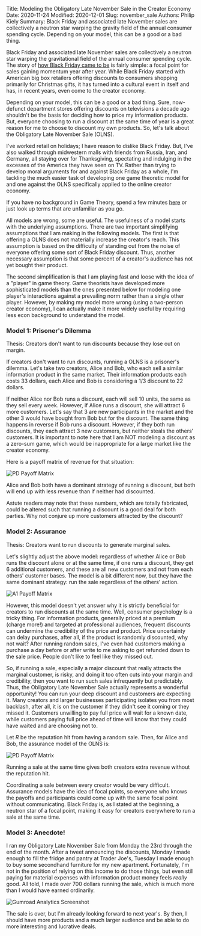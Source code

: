 Title: Modeling the Obligatory Late November Sale in the Creator Economy
Date: 2020-11-24
Modified: 2020-12-01
Slug: november_sale
Authors: Philip Kiely
Summary: Black Friday and associated late November sales are collectively a neutron star warping the gravity field of the annual consumer spending cycle. Depending on your model, this can be a good or a bad thing.

Black Friday and associated late November sales are collectively a neutron star warping the gravitational field of the annual consumer spending cycle. The story of [how Black Friday came to be](https://en.wikipedia.org/wiki/Black_Friday_(shopping)) is fairly simple: a focal point for sales gaining momentum year after year. While Black Friday started with American big box retailers offering discounts to consumers shopping primarily for Christmas gifts, it has turned into a cultural event in itself and has, in recent years, even come to the creator economy.

Depending on your model, this can be a good or a bad thing. Sure, now-defunct department stores offering discounts on televisions a decade ago shouldn't be the basis for deciding how to price my information products. But, everyone choosing to run a discount at the same time of year is a great reason for me to choose to discount my own products. So, let's talk about the Obligatory Late November Sale (OLNS).

I've worked retail on holidays; I have reason to dislike Black Friday. But, I've also walked through midwestern malls with friends from Russia, Iran, and Germany, all staying over for Thanksgiving, spectating and indulging in the excesses of the America they have seen on TV. Rather than trying to develop moral arguments for and against Black Friday as a whole, I'm tackling the much easier task of developing one game theoretic model for and one against the OLNS specifically applied to the online creator economy.

If you have no background in Game Theory, spend a few minutes [here](https://www.investopedia.com/terms/g/gametheory.asp) or just look up terms that are unfamiliar as you go.

All models are wrong, some are useful. The usefulness of a model starts with the underlying assumptions. There are two important simplifying assumptions that I am making in the following models. The first is that offering a OLNS does not materially increase the creator's reach. This assumption is based on the difficulty of standing out from the noise of everyone offering some sort of Black Friday discount. Thus, another necessary assumption is that some percent of a creator's audience has not yet bought their product.

The second simplification is that I am playing fast and loose with the idea of a "player" in game theory. Game theorists have developed more sophisticated models than the ones presented below for modeling one player's interactions against a prevailing norm rather than a single other player. However, by making my model more wrong (using a two-person creator economy), I can actually make it more widely useful by requiring less econ background to understand the model.

### Model 1: Prisoner's Dilemma

Thesis: Creators don't want to run discounts because they lose out on margin.

If creators don't want to run discounts, running a OLNS is a prisoner's dilemma. Let's take two creators, Alice and Bob, who each sell a similar information product in the same market. Their information products each costs 33 dollars, each Alice and Bob is considering a 1/3 discount to 22 dollars.

If neither Alice nor Bob runs a discount, each will sell 10 units, the same as they sell every week. However, if Alice runs a discount, she will attract 6 more customers. Let's say that 3 are new participants in the market and the other 3 would have bought from Bob but for the discount. The same thing happens in reverse if Bob runs a discount. However, if they both run discounts, they each attract 3 new customers, but neither steals the others' customers. It is important to note here that I am NOT modeling a discount as a zero-sum game, which would be inappropriate for a large market like the creator economy.

Here is a payoff matrix of revenue for that situation:

![PD Payoff Matrix](/assets/img/blogs/essays/november_sale/olns_pd.png)

Alice and Bob both have a dominant strategy of running a discount, but both will end up with less revenue than if neither had discounted.

Astute readers may note that these numbers, which are totally fabricated, could be altered such that running a discount is a good deal for both parties. Why not conjure up more customers attracted by the discount?

### Model 2: Assurance

Thesis: Creators want to run discounts to generate marginal sales.

Let's slightly adjust the above model: regardless of whether Alice or Bob runs the discount alone or at the same time, if one runs a discount, they get 6 additional customers, and these are all new customers and not from each others' customer bases. The model is a bit different now, but they have the same dominant strategy: run the sale regardless of the others' action.

![A1 Payoff Matrix](/assets/img/blogs/essays/november_sale/olns_a1.png)

However, this model doesn't yet answer why it is strictly beneficial for creators to run discounts at the same time. Well, consumer psychology is a tricky thing. For information products, generally priced at a premium (charge more!) and targeted at professional audiences, frequent discounts can undermine the credibility of the price and product. Price uncertainty can delay purchases, after all, if the product is randomly discounted, why not wait? After running random sales, I've even had customers making a purchase a day before or after write to me asking to get refunded down to the sale price. People don't like to feel like they missed out.

So, if running a sale, especially a major discount that really attracts the marginal customer, is risky, and doing it too often cuts into your margin and credibility, then you want to run such sales infrequently but predictably. Thus, the Obligatory Late November Sale actually represents a wonderful opportunity! You can run your deep discount and customers are expecting it. Many creators and larger businesses participating isolates you from most backlash, after all, it is on the customer if they didn't see it coming or they missed it. Customers unwilling to pay full price will wait for a known date, while customers paying full price ahead of time will know that they could have waited and are choosing not to. 

Let *R* be the reputation hit from having a random sale. Then, for Alice and Bob, the assurance model of the OLNS is:

![PD Payoff Matrix](/assets/img/blogs/essays/november_sale/olns_a2.png)

Running a sale at the same time gives both creators extra revenue without the reputation hit.

Coordinating a sale between every creator would be very difficult. Assurance models have the idea of focal points, so everyone who knows the payoffs and participants could come up with the same focal point without communicating. Black Friday is, as I stated at the beginning, a neutron star of a focal point, making it easy for creators everywhere to run a sale at the same time.

### Model 3: Anecdote!

I ran my Obligatory Late November Sale from Monday the 23rd through the end of the month. After a tweet announcing the discounts, Monday I made enough to fill the fridge and pantry at Trader Joe's, Tuesday I made enough to buy some secondhand furniture for my new apartment. Fortunately, I'm not in the position of relying on this income to do those things, but even still paying for material expenses with information product money feels *really* good. All told, I made over 700 dollars running the sale, which is much more than I would have earned ordinarily. 

![Gumroad Analytics Screenshot](/assets/img/blogs/essays/november_sale/olns_ss.jpg)

The sale is over, but I'm already looking forward to next year's. By then, I should have more products and a much larger audience and be able to do more interesting and lucrative deals. 